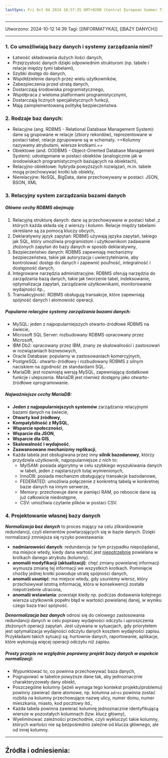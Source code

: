 ```yaml
---
lastSync: Fri Oct 04 2024 18:57:35 GMT+0200 (Central European Summer Time)
---
```

---
Utworzono: 2024-10-12 14:39
Tagi: [[INFORMATYKA]], [[BAZY DANYCH]]

---
### 1. Co umożliwiają bazy danych i systemy zarządzania nimi?

- Łatwość składowania dużych ilości danych,
- Przejrzystość danych dzięki odpowiednim strukturom (np. tabele i relacje między tymi tabelami),
- Szybki dostęp do danych,
- Współdzielenie danych przez wielu użytkowników,
- Zabezpieczenia przed utratą danych,
- Dostarczają środowiska programistycznego,
- Współpraca z wieloma platformami programistycznymi,
- Dostarczają licznych specjalistycznych funkcji,
- Mają zaimplementowaną politykę bezpieczeństwa.

### 2. Rodzaje baz danych:

- Relacyjne (ang. RDBMS - Relational Database Management System): dane są grupowane w relacje (zbiory rekordów), reprezentowane w postaci tabel, relacje zgrupowane są w schematy. ==Kolumny nazywamy atrybutami, wiersze krotkami.==
- Obiektowe (and. OODBMS - Object-Oriented Database Management System): udostępniane w postaci obiektów (analogicznie jak w środowiskach programistycznych bazujących na obiektach),
- Relacyjno-obiektowe: hybryda powyższych rozwiązań, m.in. tabele mogą przechowywać krotki lub obiekty,
- Nierelacyjne: NoSQL, BigData, dane przechowywany w postaci: JSON, BSON, XML

### 3. Relacyjny system zarządzania bazami danych

##### Główne cechy RDBMS obejmują:

1. Relacyjną strukturę danych: dane są przechowywane w postaci tabel ,z których każda składa się z wierszy i kolumn. Relacje między tabelami określane są za pomocą kluczy obcych,
2. Deklaratywny język zapytań: RDBMS używają języka zapytań, takiego jak SQL, który umożliwia programistom i użytkownikom zadawanie złożonych zapytań do bazy danych w sposób deklaratywny,
3. Bezpieczeństwo danych: RDBMS zapewniają mechanizmy bezpieczeństwa, takie jak autoryzacja i uwierzytelnianie, aby kontrolować dostęp do danych i zapewnić poufność, integralność i dostępność danych,
4. Integrowane narzędzia administracyjne: RDBMS oferują narzędzia do zarządzania bazą danych, takie jak tworzenie tabel, indeksowanie, optymalizacja zapytań, zarządzanie użytkownikami, monitorowanie wydajności itp.,
5. Transakcyjność: RDBMS obsługują transakcje, które zapewniają spójność danych i atomowość operacji.

##### Popularne relacyjne systemy zarządzania bazami danych:

- MySQL: jeden z najpopularniejszych otwarto-źródłowe RDBMS na świecie,
- Microsoft SQL Server: rozbudowany RDBMS opracowany przez Microsoft,
- IBM Db2: opracowany przez IBM, znany ze skalowalności i zastosowań w rozwiązaniach biznesowych,
- Oracle Database: popularny w zastosowaniach komercyjnych,
- PostgreSQL: otwarto-źródłowy i rozbudowany RDBMS z silnym naciskiem na zgodność ze standardami SQL.
- MariaDB: jest rozwiniętą wersją MySQL, zapewniającą dodatkowe funkcje i ulepszenia. MariaDB jest również dostępny jako otwarto-źródłowe oprogramowanie.

##### Najważniejsze cechy MariaDB:

- **Jeden z najpopularniejszych systemów** zarządzania relacyjnymi bazami danych na świecie,
- **Otwarty kod źródłowy**,
- **Kompatybilność z MySQL**,
- **Wsparcie społeczności**,
- **Wsparcie dla JSON**,
- **Wsparcie dla GIS**,
- **Skalowalność i wydajność**,
- **Zaawansowane mechanizmy replikacji**,
- Każda tabela jest obsługiwana przez inny **silnik bazodanowy**, którzy przydziela użytkownik, najpopularniejsze z nich to:
	- MyISAM: posiada algorytmy w celu szybkiego wyszukiwania danych w tabeli, jeden z najstarszych tutaj wymienionych,
	- InnoDB: posiada mechanizm obsługujący transakcje bazodanowe,
	- FEDERATED: umożliwia połączenie z konkretną tabelą w konkretnej bazie danych na innym serwerze,
	- Memory: przechowuje dane w pamięci RAM, po reboocie dane są już całkowicie niedostępne,
	- CSV: umożliwia czytanie plików w postaci CSV.

### 4. Projektowanie własnej bazy danych

***Normalizacja baz danych*** to proces mający na celu zlikwidowanie redundancji, czyli elementów powtarzających się w bazie danych. Dzięki normalizacji zmniejsza się ryzyko powstawania:
- **nadmiarowości danych**: redundancja (w tym przypadku niepożądana), ma miejsce wtedy, kiedy dana wartość jest <u>niepotrzebnie</u> powielana w krotkach danego atrybutu (kolumny). 
- **anomalii modyfikacji (aktualizacji)**: chęć zmiany powielanej informacji wymusza zmianę tej informacji we wszystkich krotkach. Pominięcie choćby jednej krotki powoduje utratę spójności danych,
- **anomalii usunięć**: ma miejsce wtedy, gdy usuniemy wiersz, który przechowywał istotną informację, która w konsekwencji została niepotrzebnie utracona,
- **anomalii wstawiania**: powstaje kiedy np. podczas dodawania kolejnego wiersza użytkownik popełni błąd w wartości powielanej danej, w wyniku czego baza traci spójność. 

***Denormalizacja baz danych*** odnosi się do celowego zastosowania redundancji danych w celu poprawy wydajności odczytu i uproszczenia złożonych operacji zapytań. Jest używana w sytuacjach, gdy priorytetem jest optymalizacja wydajności odczytu danych kosztem wydajności zapisu. Przykładami takich sytuacji są: hurtownie danych, raportowanie, aplikacje, które wykonują więcej operacji odczytu niż zapisu.

##### Prosty przepis na względnie poprawny projekt bazy danych w aspekcie normalizacji:

- Wypunktować to, co powinna przechowywać baza danych,
- Pogrupować w tabelce powyższe dane tak, aby jednoznacznie charakteryzowały dany obiekt,
- Poszczególne kolumny (jeżeli wymaga tego kontekst projektu/problemu) powinny zawierać dane atomowe, np. kolumna `adres` powinna zostać rozbita na kolumny przechowujące nazwę ulicy, numer domu, numer mieszkania, miasto, kod pocztowy itd.,
- Każda tabela powinna zawierać kolumnę jednoznacznie identyfikującą wiersze w pozostałych kolumnach (tzw. klucz główny),
- Wyeliminować zależności przechodnie, czyli wykluczyć takie kolumny, których wartości nie są bezpośrednio zależne od klucza głównego, ale od innej kolumny.

---
## Źródła i odniesienia:
